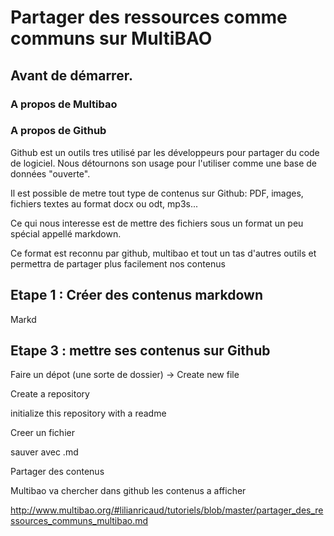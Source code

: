 # Partager des ressources comme communs sur MultiBAO

## Avant de démarrer. 

### A propos de Multibao

### A propos de Github

Github est un outils tres utilisé par les développeurs pour partager du code de logiciel. Nous détournons son usage pour l'utiliser comme une base de données "ouverte".

Il est possible de metre tout type de contenus sur Github: PDF, images, fichiers textes au format docx ou odt, mp3s...

Ce qui nous interesse est de mettre des fichiers sous un format un peu spécial appellé markdown.

Ce format est reconnu par github, multibao et tout un tas d'autres outils et permettra de partager plus facilement nos contenus




## Etape 1 : Créer des contenus markdown
Markd


## Etape 3 :  mettre ses contenus sur Github

Faire un dépot (une sorte de dossier)
-> Create new file

Create a repository

initialize this repository with a readme

Creer un fichier

sauver avec .md

Partager des contenus 


Multibao va chercher dans github les contenus a afficher



http://www.multibao.org/#lilianricaud/tutoriels/blob/master/partager_des_ressources_communs_multibao.md


